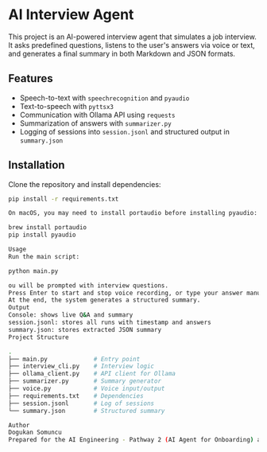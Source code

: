 # AI Interview Agent

This project is an AI-powered interview agent that simulates a job interview.  
It asks predefined questions, listens to the user's answers via voice or text, and generates a final summary in both Markdown and JSON formats.

## Features
- Speech-to-text with `speechrecognition` and `pyaudio`
- Text-to-speech with `pyttsx3`
- Communication with Ollama API using `requests`
- Summarization of answers with `summarizer.py`
- Logging of sessions into `session.jsonl` and structured output in `summary.json`

## Installation
Clone the repository and install dependencies:

```bash
pip install -r requirements.txt

On macOS, you may need to install portaudio before installing pyaudio:

brew install portaudio
pip install pyaudio

Usage
Run the main script:

python main.py

ou will be prompted with interview questions.
Press Enter to start and stop voice recording, or type your answer manually.
At the end, the system generates a structured summary.
Output
Console: shows live Q&A and summary
session.jsonl: stores all runs with timestamp and answers
summary.json: stores extracted JSON summary
Project Structure

.
├── main.py             # Entry point
├── interview_cli.py    # Interview logic
├── ollama_client.py    # API client for Ollama
├── summarizer.py       # Summary generator
├── voice.py            # Voice input/output
├── requirements.txt    # Dependencies
├── session.jsonl       # Log of sessions
└── summary.json        # Structured summary

Author
Dogukan Somuncu
Prepared for the AI Engineering - Pathway 2 (AI Agent for Onboarding) assignment.